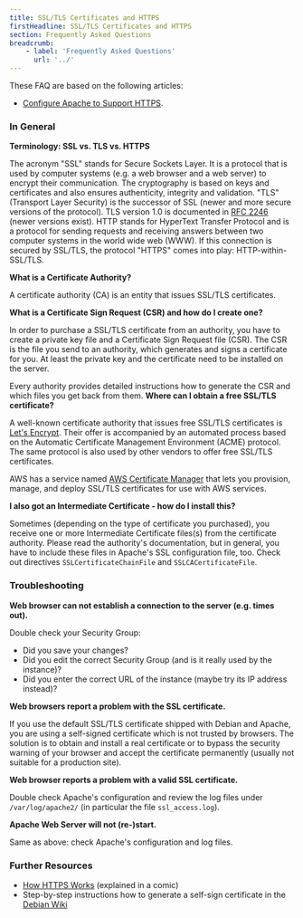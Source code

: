 ```yaml
---
title: SSL/TLS Certificates and HTTPS
firstHeadline: SSL/TLS Certificates and HTTPS
section: Frequently Asked Questions
breadcrumb:
    - label: 'Frequently Asked Questions'
      url: '../'
---
```


These FAQ are based on the following articles:

- [Configure Apache to Support HTTPS](../how-to/configure-https-with-apache.md).

### In General

**Terminology: SSL vs. TLS vs. HTTPS**

The acronym "SSL" stands for Secure Sockets Layer. It is a protocol that is used by computer systems (e.g. a web browser and a web server) to encrypt their communication. The cryptography is based on keys and certificates and also ensures authenticity, integrity and validation. "TLS" (Transport Layer Security) is the successor of SSL (newer and more secure versions of the protocol). TLS version 1.0 is documented in [RFC 2246](https://tools.ietf.org/html/rfc2246) (newer versions exist). HTTP stands for HyperText Transfer Protocol and is a protocol for sending requests and receiving answers between two computer systems in the world wide web (WWW). If this connection is secured by SSL/TLS, the protocol "HTTPS" comes into play: HTTP-within-SSL/TLS.

**What is a Certificate Authority?**

A certificate authority (CA) is an entity that issues SSL/TLS certificates.

**What is a Certificate Sign Request (CSR) and how do I create one?**

In order to purchase a SSL/TLS certificate from an authority, you have to create a private key file and a Certificate Sign Request file (CSR). The CSR is the file you send to an authority, which generates and signs a certificate for you. At least the private key and the certificate need to be installed on the server.

Every authority provides detailed instructions how to generate the CSR and which files you get back from them.
**Where can I obtain a free SSL/TLS certificate?**

A well-known certificate authority that issues free SSL/TLS certificates is [Let's Encrypt](https://letsencrypt.org/). Their offer is accompanied by an automated process based on the Automatic Certificate Management Environment (ACME) protocol. The same protocol is also used by other vendors to offer free SSL/TLS certificates.

AWS has a service named [AWS Certificate Manager](https://aws.amazon.com/certificate-manager/) that lets you provision, manage, and deploy SSL/TLS certificates for use with AWS services.

**I also got an Intermediate Certificate - how do I install this?**

Sometimes (depending on the type of certificate you purchased), you receive one or more Intermediate Certificate files(s) from the certificate authority. Please read the authority's documentation, but in general, you have to include these files in Apache's SSL configuration file, too. Check out directives `SSLCertificateChainFile` and `SSLCACertificateFile`.

### Troubleshooting

**Web browser can not establish a connection to the server (e.g. times out).**

Double check your Security Group:

- Did you save your changes?
- Did you edit the correct Security Group (and is it really used by the instance)?
- Did you enter the correct URL of the instance (maybe try its IP address instead)?

**Web browsers report a problem with the SSL certificate.**

If you use the default SSL/TLS certificate shipped with Debian and Apache, you are using a self-signed certificate which is not trusted by browsers. The solution is to obtain and install a real certificate or to bypass the security warning of your browser and accept the certificate permanently (usually not suitable for a production site).

**Web browser reports a problem with a valid SSL certificate.**

Double check Apache's configuration and review the log files under `/var/log/apache2/` (in particular the file `ssl_access.log`).

**Apache Web Server will not (re-)start.**

Same as above: check Apache's configuration and log files.

### Further Resources

- [How HTTPS Works](https://howhttps.works/) (explained in a comic)
- Step-by-step instructions how to generate a self-sign certificate in the [Debian Wiki](https://wiki.debian.org/Self-Signed_Certificate)
